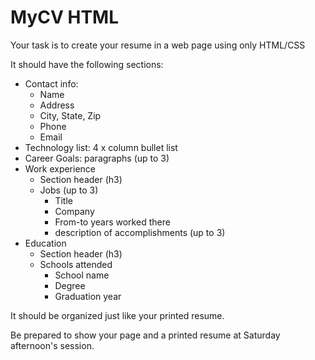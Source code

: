 # MyCV HTML

Your task is to create your resume in a web page using only HTML/CSS

It should have the following sections:

* Contact info: 
  * Name
  * Address
  * City, State, Zip
  * Phone
  * Email
* Technology list: 4 x column bullet list
* Career Goals: paragraphs (up to 3)
* Work experience
  * Section header (h3)
  * Jobs (up to 3)
    * Title
    * Company
    * From-to years worked there
    * description of accomplishments (up to 3)
* Education
  * Section header (h3)
  * Schools attended
    * School name
    * Degree
    * Graduation year

It should be organized just like your printed resume.

Be prepared to show your page and a printed resume at Saturday afternoon's session.